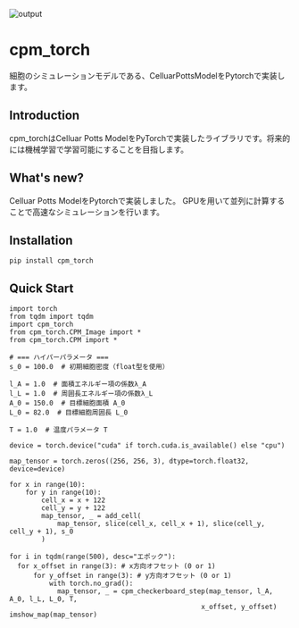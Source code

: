 ![output](https://github.com/user-attachments/assets/53eb4346-5523-48e0-952b-90a710658d5a)
# cpm_torch
細胞のシミュレーションモデルである、CelluarPottsModelをPytorchで実装します。

## Introduction
cpm_torchはCelluar Potts ModelをPyTorchで実装したライブラリです。将来的には機械学習で学習可能にすることを目指します。

## What's new?
Celluar Potts ModelをPytorchで実装しました。
GPUを用いて並列に計算することで高速なシミュレーションを行います。

## Installation
```shell
pip install cpm_torch
```

## Quick Start
```shell
import torch
from tqdm import tqdm
import cpm_torch
from cpm_torch.CPM_Image import *
from cpm_torch.CPM import *

# === ハイパーパラメータ ===
s_0 = 100.0  # 初期細胞密度（float型を使用）

l_A = 1.0  # 面積エネルギー項の係数λ_A
l_L = 1.0  # 周囲長エネルギー項の係数λ_L
A_0 = 150.0  # 目標細胞面積 A_0
L_0 = 82.0  # 目標細胞周囲長 L_0

T = 1.0  # 温度パラメータ T

device = torch.device("cuda" if torch.cuda.is_available() else "cpu")

map_tensor = torch.zeros((256, 256, 3), dtype=torch.float32, device=device)

for x in range(10):
    for y in range(10):
        cell_x = x + 122
        cell_y = y + 122
        map_tensor, _ = add_cell(
            map_tensor, slice(cell_x, cell_x + 1), slice(cell_y, cell_y + 1), s_0
        )

for i in tqdm(range(500), desc="エポック"):
  for x_offset in range(3): # x方向オフセット (0 or 1)
      for y_offset in range(3): # y方向オフセット (0 or 1)
          with torch.no_grad():
            map_tensor, _ = cpm_checkerboard_step(map_tensor, l_A, A_0, l_L, L_0, T,
                                                x_offset, y_offset)
imshow_map(map_tensor)
```
